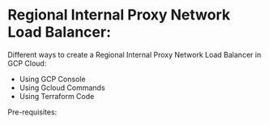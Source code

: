 # Regional Internal Proxy Network Load Balancer:
Different ways to create a Regional Internal Proxy Network Load Balancer in GCP Cloud:

- Using GCP Console
- Using Gcloud Commands
- Using Terraform Code

Pre-requisites:
